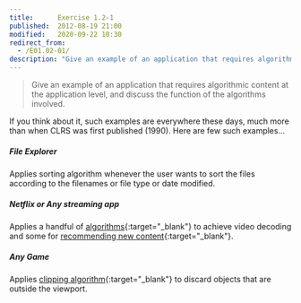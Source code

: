 ```yaml
---
title:      Exercise 1.2-1
published:  2012-08-19 21:00
modified:   2020-09-22 10:30
redirect_from:
  - /E01.02-01/
description: "Give an example of an application that requires algorithmic content at the application level, and discuss the function of the algorithms involved."
---
```


> Give an example of an application that requires algorithmic content at the application level, and discuss the function of the algorithms involved.

If you think about it, such examples are everywhere these days, much more than when CLRS was first published (1990). Here are few such examples...

##### File Explorer

Applies sorting algorithm whenever the user wants to sort the files according to the filenames or file type or date modified.

##### Netflix or Any streaming app

Applies a handful of [algorithms](https://en.wikipedia.org/wiki/Video_codec){:target="_blank"} to achieve video decoding and some for [recommending new content](https://help.netflix.com/en/node/100639){:target="_blank"}.

##### Any Game

Applies [clipping algorithm](https://en.wikipedia.org/wiki/Clipping_(computer_graphics)){:target="_blank"} to discard objects that are outside the viewport.
